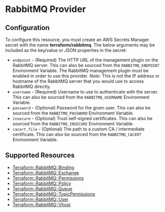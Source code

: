# RabbitMQ Provider

## Configuration

To configure this resource, you must create an AWS Secrets Manager secret with the name **terraform/rabbitmq**. The below arguments may be included as the key/value or JSON properties in the secret:

* `endpoint` - (Required) The HTTP URL of the management plugin on the
  RabbitMQ server. This can also be sourced from the `RABBITMQ_ENDPOINT`
  Environment Variable. The RabbitMQ management plugin *must* be enabled in order
  to use this provider. _Note_: This is not the IP address or hostname of the
  RabbitMQ server that you would use to access RabbitMQ directly.
* `username` - (Required) Username to use to authenticate with the server.
  This can also be sourced from the `RABBITMQ_USERNAME` Environment Variable.
* `password` - (Optional) Password for the given user. This can also be sourced
  from the `RABBITMQ_PASSWORD` Environment Variable.
* `insecure` - (Optional) Trust self-signed certificates. This can also be sourced
  from the `RABBITMQ_INSECURE` Environment Variable.
* `cacert_file` - (Optional) The path to a custom CA / intermediate certificate.
  This can also be sourced from the `RABBITMQ_CACERT` Environment Variable.


## Supported Resources

* [Terraform::RabbitMQ::Binding](../resources/rabbitmq/Terraform-RabbitMQ-Binding/docs/README.md)
* [Terraform::RabbitMQ::Exchange](../resources/rabbitmq/Terraform-RabbitMQ-Exchange/docs/README.md)
* [Terraform::RabbitMQ::Permissions](../resources/rabbitmq/Terraform-RabbitMQ-Permissions/docs/README.md)
* [Terraform::RabbitMQ::Policy](../resources/rabbitmq/Terraform-RabbitMQ-Policy/docs/README.md)
* [Terraform::RabbitMQ::Queue](../resources/rabbitmq/Terraform-RabbitMQ-Queue/docs/README.md)
* [Terraform::RabbitMQ::TopicPermissions](../resources/rabbitmq/Terraform-RabbitMQ-TopicPermissions/docs/README.md)
* [Terraform::RabbitMQ::User](../resources/rabbitmq/Terraform-RabbitMQ-User/docs/README.md)
* [Terraform::RabbitMQ::Vhost](../resources/rabbitmq/Terraform-RabbitMQ-Vhost/docs/README.md)